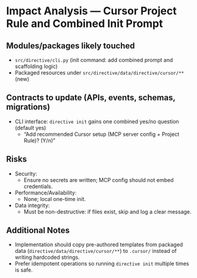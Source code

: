 # Impact Analysis — Cursor Project Rule and Combined Init Prompt

## Modules/packages likely touched
- `src/directive/cli.py` (init command: add combined prompt and scaffolding logic)
- Packaged resources under `src/directive/data/directive/cursor/**` (new)

## Contracts to update (APIs, events, schemas, migrations)
- CLI interface: `directive init` gains one combined yes/no question (default yes)
  - “Add recommended Cursor setup (MCP server config + Project Rule)? (Y/n)”

## Risks
- Security:
  - Ensure no secrets are written; MCP config should not embed credentials.
- Performance/Availability:
  - None; local one-time init.
- Data integrity:
  - Must be non-destructive: if files exist, skip and log a clear message.

## Additional Notes
- Implementation should copy pre-authored templates from packaged data (`directive/data/directive/cursor/**`) to `.cursor/` instead of writing hardcoded strings.
- Prefer idempotent operations so running `directive init` multiple times is safe.
